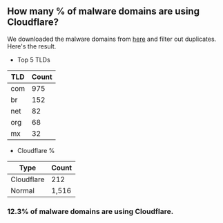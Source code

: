 ## How many % of malware domains are using Cloudflare?


We downloaded the malware domains from [here](https://urlhaus.abuse.ch) and filter out duplicates.
Here's the result.


[//]: # (start replacement)


- Top 5 TLDs

| TLD | Count |
| --- | --- |
| com | 975 |
| br | 152 |
| net | 82 |
| org | 68 |
| mx | 32 |


- Cloudflare %

| Type | Count |
| --- | --- |
| Cloudflare | 212 |
| Normal | 1,516 |


### 12.3% of malware domains are using Cloudflare.